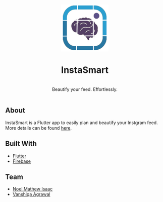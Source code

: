 <br />
<p align="center">
  <a href="https://popcorn-data.herokuapp.com/">
    <img src="assets/images/instasmartLogo.png" alt="Logo" width="150" height="150">
  </a>

  <h1 align="center">InstaSmart<br />
  </h1>

  <p align="center">
  <br />
    Beautify your feed. Effortlessly.
    <br />
    <br />



## About
InstaSmart is a Flutter app to easily plan and beautify your Instgram feed. More details can be found [here](https://docs.google.com/document/d/1zLvbWGw6q75HyQKes5T7n6x1hmygoy8gyzssS_MPyGE/edit?usp=sharing).


## Built With
* [Flutter](https://flutter.dev/)
* [Firebase](https://firebase.google.com/)


## Team
* [Noel Mathew Isaac](https://github.com/noelmathewisaac)
* [Vanshiqa Agrawal](https://github.com/vanshiqa)


